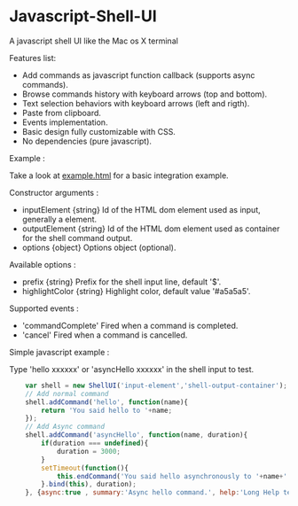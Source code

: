 # Javascript-Shell-UI
A javascript shell UI like the Mac os X terminal

Features list:

 * Add commands as javascript function callback (supports async commands).
 * Browse commands history with keyboard arrows (top and bottom).
 * Text selection behaviors with keyboard arrows (left and rigth).
 * Paste from clipboard.
 * Events implementation.
 * Basic design fully customizable with CSS.
 * No dependencies (pure javascript).
 
Example :

Take a look at [example.html](https://github.com/Nadib/Javascript-Shell-UI/blob/master/example.html) for a basic integration example.

Constructor arguments :

 * inputElement {string} Id of the HTML dom element used as input, generally a <span> element.
 * outputElement {string} Id of the HTML dom element used as container for the shell command output.
 * options {object} Options object (optional).
 
Available options :

 * prefix {string} Prefix for the shell input line, default '$'.
 * highlightColor {string} Highlight color, default value '#a5a5a5'.
 
 Supported events :
 
 * 'commandComplete' Fired when a command is completed.
 * 'cancel' Fired when a command is cancelled.

Simple javascript example :

Type 'hello xxxxxx' or 'asyncHello xxxxxx' in the shell input to test.

```javascript
  	var shell = new ShellUI('input-element','shell-output-container');
  	// Add normal command
  	shell.addCommand('hello', function(name){
  		return 'You said hello to '+name;
  	});
  	// Add Async command
  	shell.addCommand('asyncHello', function(name, duration){
  		if(duration === undefined){
  			duration = 3000;
  		}
  		setTimeout(function(){
  			this.endCommand('You said hello asynchronously to '+name+' during '+duration+'ms');		
  		}.bind(this), duration);
  	}, {async:true , summary:'Async hello command.', help:'Long Help text'});
```